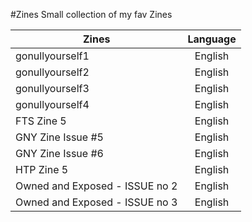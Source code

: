 #Zines
Small collection of my fav Zines

| Zines         | Language           
| ------------- |:-------------:|
| gonullyourself1 | English | 
| gonullyourself2 | English |  
| gonullyourself3 | English | 
| gonullyourself4 | English |
| FTS Zine 5 | English |
| GNY Zine Issue #5 | English |
| GNY Zine Issue #6 | English |
| HTP Zine 5 | English |
| Owned and Exposed - ISSUE no 2 | English |
| Owned and Exposed - ISSUE no 3 | English |



